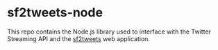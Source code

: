 sf2tweets-node
==============

This repo contains the Node.js library used to interface with the 
Twitter Streaming API and the [sf2tweets](https://github.com/dustin10/sf2tweets) 
web application.
